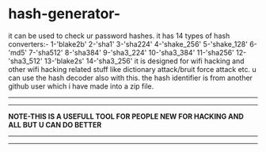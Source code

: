 # hash-generator-
it can be used to check ur password hashes.
it has 14 types of hash converters:-
 1-'blake2b'
 2-'sha1'
 3-'sha224'
 4-'shake_256'
 5-'shake_128'
 6-'md5'
 7-'sha512'
 8-'sha384'
 9-'sha3_224'
 10-'sha3_384'
 11-'sha256'
 12-'sha3_512'
 13-'blake2s'
 14-'sha3_256'
it is designed for wifi hacking and other wifi hacking related stuff like dictionary attack/bruit force attack etc.
u can use the hash decoder also with this.
the hash identifier is from another github user which i have made into a zip file.
**************************************************************************************
**************************************************************************************
**NOTE-THIS IS A USEFULL TOOL FOR PEOPLE NEW FOR HACKING AND ALL BUT U CAN DO BETTER**
**************************************************************************************
**************************************************************************************
